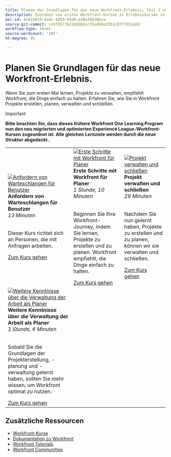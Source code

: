 ```yaml
---
title: Planen der Grundlagen für das neue Workfront-Erlebnis, Teil 1 und 2
description: Zuordnen von ersten Workfront-Kursen zu Erlebniskursen in Liga-Kursen
exl-id: 0c024819-6adc-4d59-95d0-e38ef6636bca
source-git-commit: c43fb577b22dddb61c76adb0a3351c0777852a69
workflow-type: tm+mt
source-wordcount: '247'
ht-degree: 0%

---
```


# Planen Sie Grundlagen für das neue Workfront-Erlebnis.

Wenn Sie zum ersten Mal lernen, Projekte zu verwalten, empfiehlt Workfront, die Dinge einfach zu halten. Erfahren Sie, wie Sie in Workfront Projekte erstellen, planen, verwalten und schließen.

>[!IMPORTANT]
>
>**Bitte beachten Sie, dass dieses frühere Workfront One Learning Program nun den neu migrierten und optimierten Experience League-Workfront-Kursen zugeordnet ist.  Alle gleichen Lernziele werden durch die neue Struktur abgedeckt.**.

<table>
  <tr>
   <td>
      <a href="https://experienceleague.adobe.com/?recommended=Workfront-U-1-2022.1.planners">
      <img alt="Anfordern von Warteschlangen für Benutzer" src="https://cdn.experienceleague.adobe.com/thumb/request-queues-for-users.png"/>
      </a>
      <div>
         <strong>Anfordern von Warteschlangen für Benutzer</strong></a>         
         <br/><em>13 Minuten</em>
      </div>
      <p>
        <br/>
         Dieser Kurs richtet sich an Personen, die mit Anfragen arbeiten.
      </p>
      <a  rel="noreferrer" target="_blank" href="https://experienceleague.adobe.com/?recommended=Workfront-U-1-2022.2.request-queues" class="spectrum-Button spectrum-Button--primary spectrum-Button--sizeM">
      <span class="spectrum-Button-label has-no-wrap has-text-weight-bold">Zum Kurs gehen</span>
      </a>
   </td>   
   <td>
      <a href="https://experienceleague.adobe.com/?recommended=Workfront-U-1-2022.1.planners">
      <img alt="Erste Schritte mit Workfront für Planer" src="https://cdn.experienceleague.adobe.com/thumb/get-started-with-workfront-for-planners.png"/>
      </a>
      <div>
         <strong>Erste Schritte mit Workfront für Planer</strong></a>         
         <br/><em>1 Stunde, 10 Minuten</em>
      </div>
      <p>
        <br/>
         Beginnen Sie Ihre Workfront-Journey, indem Sie lernen, Projekte zu erstellen und zu planen. Workfront empfiehlt, die Dinge einfach zu halten.
      </p>
      <a  rel="noreferrer" target="_blank" href="https://experienceleague.adobe.com/?recommended=Workfront-U-1-2022.1.planners" class="spectrum-Button spectrum-Button--primary spectrum-Button--sizeM">
      <span class="spectrum-Button-label has-no-wrap has-text-weight-bold">Zum Kurs gehen</span>
      </a>
   </td>
    <td>
      <a href="https://experienceleague.adobe.com/?recommended=Workfront-U-1-2022.2.planners">
      <img alt="Projekt verwalten und schließen" src="https://cdn.experienceleague.adobe.com/thumb/manage-and-close-a-project.png"/>
      </a>
      <div>
         <strong>Projekt verwalten und schließen</strong></a>         
         <br/><em>29 Minuten</em>
      </div>
      <p>
        <br/>
         Nachdem Sie nun gelernt haben, Projekte zu erstellen und zu planen, können wir sie verwalten und schließen.
      </p>
      <a  rel="noreferrer" target="_blank" href="https://experienceleague.adobe.com/?recommended=Workfront-U-1-2022.2.planners" class="spectrum-Button spectrum-Button--primary spectrum-Button--sizeM">
      <span class="spectrum-Button-label has-no-wrap has-text-weight-bold">Zum Kurs gehen</span>
      </a>
   </td>
  </tr>
  <tr>
   <td>
      <a href="https://experienceleague.adobe.com/?recommended=Workfront-U-1-2022.3.planners">
      <img alt="Weitere Kenntnisse über die Verwaltung der Arbeit als Planer" src="https://cdn.experienceleague.adobe.com/thumb/further-understanding-of-managing-work-as-a-planner.png"/>
      </a>
      <div>
         <strong>Weitere Kenntnisse über die Verwaltung der Arbeit als Planer</strong></a>         
         <br/><em>1 Stunde, 6 Minuten</em>
      </div>
      <p>
        <br/>
         Sobald Sie die Grundlagen der Projekterstellung, -planung und -verwaltung gelernt haben, sollten Sie mehr wissen, um Workfront optimal zu nutzen.
      </p>
      <a  rel="noreferrer" target="_blank" href="https://experienceleague.adobe.com/?recommended=Workfront-U-1-2022.3.planners" class="spectrum-Button spectrum-Button--primary spectrum-Button--sizeM">
      <span class="spectrum-Button-label has-no-wrap has-text-weight-bold">Zum Kurs gehen</span>
      </a>
   </td>
  </tr>

</table>

## Zusätzliche Ressourcen

* [Workfront-Kurse](https://experienceleague.adobe.com/?lang=en&amp;Solution=Workfront#courses)
* [Dokumentation zu Workfront](https://experienceleague.adobe.com/docs/workfront.html)
* [Workfront Tutorials](https://experienceleague.adobe.com/docs/workfront-learn/tutorials-workfront/home.html)
* [Workfront Communities](https://experienceleaguecommunities.adobe.com/t5/workfront/ct-p/workfront)
